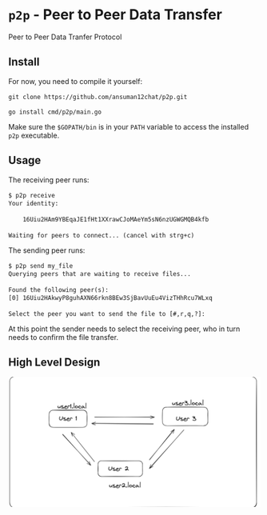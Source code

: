 # `p2p` - Peer to Peer Data Transfer

Peer to Peer Data Tranfer Protocol

## Install

For now, you need to compile it yourself:

```shell
git clone https://github.com/ansuman12chat/p2p.git
```

```shell
go install cmd/p2p/main.go
```

Make sure the `$GOPATH/bin` is in your `PATH` variable to access the installed `p2p` executable.

## Usage

The receiving peer runs:

```shell
$ p2p receive
Your identity:

	16Uiu2HAm9YBEqaJE1fHt1XXrawCJoMAeYm5sN6nzUGWGMQB4kfb

Waiting for peers to connect... (cancel with strg+c)
```

The sending peer runs:

```shell
$ p2p send my_file
Querying peers that are waiting to receive files...

Found the following peer(s):
[0] 16Uiu2HAkwyP8guhAXN66rkn8BEw3SjBavUuEu4VizTHhRcu7WLxq

Select the peer you want to send the file to [#,r,q,?]:
```

At this point the sender needs to select the receiving peer, who in turn needs to confirm the file transfer.


## High Level Design
![My animated logo](images/hld.png)
